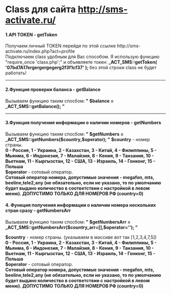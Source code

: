 # Class для сайта http://sms-activate.ru/
<body>
  <h4>1.API TOKEN - getToken</h4>
  <p>Получаем личный TOKEN перейдя по этой ссылке http://sms-activate.ru/index.php?act=profile<br/>
  Подключаем class удобным для Вас способом. Я использую функцию "require_once 'class.php';" и объявляете токен:
  <b>_ACT_SMS::getToken( '07bd7A17ergergergegerg2f3f1cf37' ); </b> без этой строки class не будет работать!
  </p>
  <hr>
  <h4>2.Функция проверки баланса - getBalance</h4>
  <p>Вызываем функцию таким спосбом:<b> " $balance = _ACT_SMS::getBalance(); " </b></p>
  <hr>
  <h4>3.Функция получения информации о наличии номеров - getNumbers </h4>
  <p> Вызываем функцию таким спосбом:<b> " $getNumbers = _ACT_SMS::getNumbers($country,$operator); " </b> 
    <b>$country</b> - номер страны.<br/>
    <b>0 - Россия, 1 - Украина, 2 - Казахстан, 3 - Китай, 4 - Филиппины, 5 - Мьянма, 6 - Индонезия, 7 - Малайзия, 8 - Кения, 9 - Танзания, 10 - Вьетнам, 11 - Кыргызстан, 12 - США, 13 - Израиль, 14 - Гонконг, 15 - Польша</b> <br/>
    <b>$operator</b> - сотовый оператор.<br/> <b>Сотовый оператор номера, допустимые значения - megafon, mts, beeline,tele2,any (не обязательно, если не указано, то по умолчанию будет выдано количество в соответствии с настройкой в левом меню). ДОПУСТИМО ТОЛЬКО ДЛЯ НОМЕРОВ РФ (country=0)</b>
  </p>
  <h4>4. Функция получения информации о наличии номера нескольких стран сразу - getNumbersArr</h4>
  <p>Вызываем функцию таким спосбом:<b> " $getNumbersArr = _ACT_SMS::getNumbersArr($country_arr=[],$operator=''); " </b></p>
    <b>$country</b> - номер страны. (указываем в массиве вот так [1,2,3,4,7,5]) <br/>
    <b>0 - Россия, 1 - Украина, 2 - Казахстан, 3 - Китай, 4 - Филиппины, 5 - Мьянма, 6 - Индонезия, 7 - Малайзия, 8 - Кения, 9 - Танзания, 10 - Вьетнам, 11 - Кыргызстан, 12 - США, 13 - Израиль, 14 - Гонконг, 15 - Польша</b> <br/>
  <b>$operator</b> - сотовый оператор.<br/> <b>Сотовый оператор номера, допустимые значения - megafon, mts, beeline,tele2,any (не обязательно, если не указано, то по умолчанию будет выдано количество в соответствии с настройкой в левом меню). ДОПУСТИМО ТОЛЬКО ДЛЯ НОМЕРОВ РФ (country=0)</b>
  </p>
</body>

